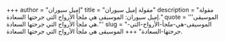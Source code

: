 +++
author = "إميل سيوران"
title = "مقولة إميل سيوران"
description = "مقولة إميل سيوران: الموسيقى هي ملجأ الأرواح التي جرحتها السعادة."
quote = '''الموسيقى هي ملجأ الأرواح التي جرحتها السعادة.'''
slug = "الموسيقى-هي-ملجأ-الأرواح-التي-جرحتها-السعادة"
+++
الموسيقى هي ملجأ الأرواح التي جرحتها السعادة.
